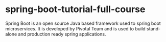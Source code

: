 # spring-boot-tutorial-full-course
Spring Boot is an open source Java based framework used to spring boot microservices. It is developed by Pivotal Team and is used to build stand-alone and production ready spring applications.
